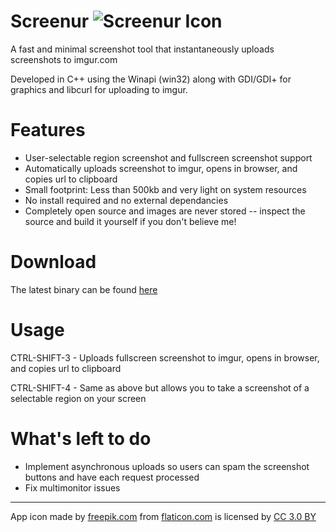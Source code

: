 # Screenur ![Screenur Icon](http://i.imgur.com/pc9lOm9.png "Screenur Icon") 
A fast and minimal screenshot tool that instantaneously uploads screenshots to imgur.com

Developed in C++ using the Winapi (win32) along with GDI/GDI+ for graphics and libcurl for uploading to imgur. 

# Features
- User-selectable region screenshot and fullscreen screenshot support
- Automatically uploads screenshot to imgur, opens in browser, and copies url to clipboard
- Small footprint: Less than 500kb and very light on system resources
- No install required and no external dependancies
- Completely open source and images are never stored -- inspect the source and build it yourself if you don't believe me!

# Download
The latest binary can be found [here](https://github.com/Shivang44/Screenur/raw/master/Screenur.exe)

# Usage
CTRL-SHIFT-3 - Uploads fullscreen screenshot to imgur, opens in browser, and copies url to clipboard

CTRL-SHIFT-4 - Same as above but allows you to take a screenshot of a selectable region on your screen

# What's left to do
- Implement asynchronous uploads so users can spam the screenshot buttons and have each request processed
- Fix multimonitor issues


***


App icon made by [freepik.com](http://www.freepik.com) from [flaticon.com](http://www.flaticon.com) is licensed by [CC 3.0 BY](http://creativecommons.org/licenses/by/3.0/)
